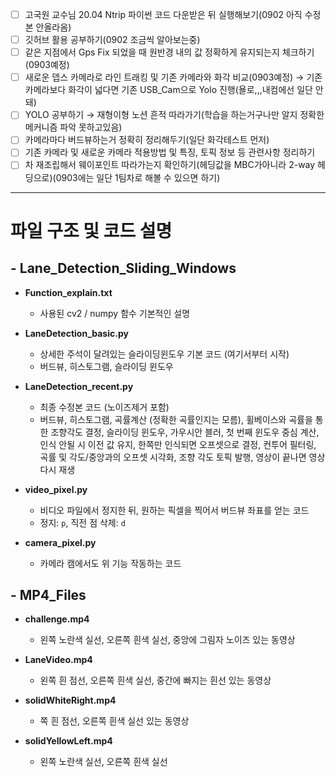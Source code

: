 - [ ]  고국원 교수님 20.04 Ntrip 파이썬 코드 다운받은 뒤 실행해보기(0902 아직 수정본 안올라옴)
- [ ]  깃허브 활용 공부하기(0902 조금씩 알아보는중)
- [ ]  같은 지점에서 Gps Fix 되었을 때 원반경 내의 값 정확하게 유지되는지 체크하기(0903예정)
- [ ]  새로운 뎁스 카메라로 라인 트래킹 및 기존 카메라와 화각 비교(0903예정)
→ 기존 카메라보다 화각이 넓다면 기존 USB_Cam으로 Yolo 진행(욜로,,,내컴에선 일단 안돼)
- [ ]  YOLO 공부하기 → 재형이형 노션 흔적 따라가기(학습을 하는거구나만 알지 정확한 메커니즘 파악 못하고있음)
- [ ]  카메라마다 버드뷰하는거 정확히 정리해두기(일단 화각테스트 먼저)
- [ ]  기존 카메라 및 새로운 카메라 적용방법 및 특징, 토픽 정보 등 관련사항 정리하기
- [ ]  차 재조립해서 웨이포인트 따라가는지 확인하기(헤딩값을 MBC가아니라 2-way 헤딩으로)(0903에는 일단 1팀차로 해볼 수 있으면 하기)
---
# 파일 구조 및 코드 설명

## - Lane_Detection_Sliding_Windows
- **Function_explain.txt**
  - 사용된 cv2 / numpy 함수 기본적인 설명 

- **LaneDetection_basic.py**
  - 상세한 주석이 달려있는 슬라이딩윈도우 기본 코드 (여기서부터 시작)
  - 버드뷰, 히스토그램, 슬라이딩 윈도우

- **LaneDetection_recent.py**
  - 최종 수정본 코드 (노이즈제거 포함)
  - 버드뷰, 히스토그램, 곡률계산 (정확한 곡률인지는 모름), 휠베이스와 곡률을 통한 조향각도 결정, 슬라이딩 윈도우, 가우시안 블러, 첫 번째 윈도우 중심 계산, 인식 안될 시 이전 값 유지, 한쪽만 인식되면 오프셋으로 결정, 컨투어 필터링, 곡률 및 각도/중앙과의 오프셋 시각화, 조향 각도 토픽 발행, 영상이 끝나면 영상 다시 재생

- **video_pixel.py**
  - 비디오 파일에서 정지한 뒤, 원하는 픽셀을 찍어서 버드뷰 좌표를 얻는 코드
  - 정지: `p`, 직전 점 삭제: `d`

- **camera_pixel.py**
  - 카메라 캠에서도 위 기능 작동하는 코드

## - MP4_Files
- **challenge.mp4**
  - 왼쪽 노란색 실선, 오른쪽 흰색 실선, 중앙에 그림자 노이즈 있는 동영상

- **LaneVideo.mp4**
  - 왼쪽 흰 점선, 오른쪽 흰색 실선, 중간에 빠지는 흰선 있는 동영상

- **solidWhiteRight.mp4**
  - 쪽 흰 점선, 오른쪽 흰색 실선 있는 동영상
 
- **solidYellowLeft.mp4**
  - 왼쪽 노란색 실선, 오른쪽 흰색 실선
